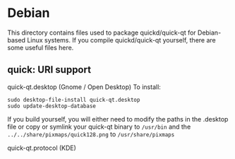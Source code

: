
Debian
====================
This directory contains files used to package quickd/quick-qt
for Debian-based Linux systems. If you compile quickd/quick-qt yourself, there are some useful files here.

## quick: URI support ##


quick-qt.desktop  (Gnome / Open Desktop)
To install:

	sudo desktop-file-install quick-qt.desktop
	sudo update-desktop-database

If you build yourself, you will either need to modify the paths in
the .desktop file or copy or symlink your quick-qt binary to `/usr/bin`
and the `../../share/pixmaps/quick128.png` to `/usr/share/pixmaps`

quick-qt.protocol (KDE)

